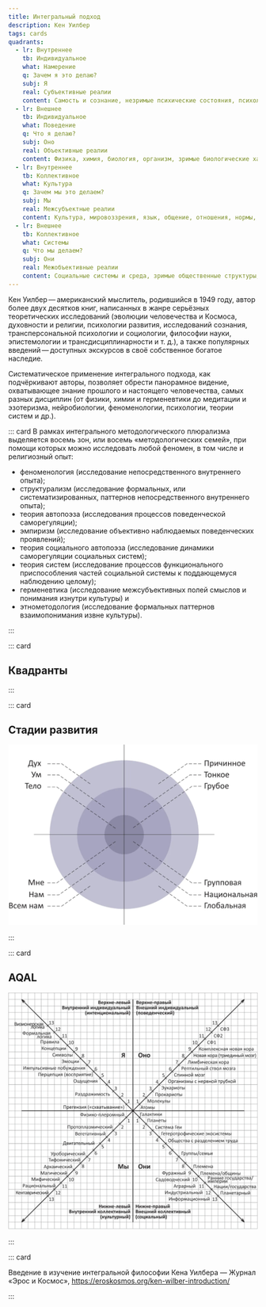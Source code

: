 ```yaml
---
title: Интегральный подход
description: Кен Уилбер
tags: cards
quadrants:
  - lr: Внутреннее
    tb: Индивидуальное
    what: Намерение
    q: Зачем я это делаю?
    subj: Я
    real: Субъективные реалии
    content: Самость и сознание, незримые психические состояния, психологическое развитие, ментальные модели, ценности, эмоции, воля, мораль, искусство...
  - lr: Внешнее
    tb: Индивидуальное
    what: Поведение
    q: Что я делаю?
    subj: Оно
    real: Объективные реалии
    content: Физика, химия, биология, организм, зримые биологические характеристики, питание, поведение...
  - lr: Внутреннее
    tb: Коллективное
    what: Культура
    q: Зачем мы это делаем?
    subj: Мы
    real: Межсубъектные реалии
    content: Культура, мировоззрения, язык, общение, отношения, нормы, ценности, границы, обычаи...
  - lr: Внешнее
    tb: Коллективное
    what: Системы
    q: Что мы делаем?
    subj: Они
    real: Межобъективные реалии
    content: Социальные системы и среда, зримые общественные структуры, экономические системы, политические режимы, правовые системы, экология...
---
```


Кен Уилбер — американский мыслитель, родившийся в 1949 году, автор более двух десятков книг, написанных в жанре серьёзных теоретических исследований (эволюции человечества и Космоса, духовности и религии, психологии развития, исследований сознания, трансперсональной психологии и социологии, философии науки, эпистемологии и трансдисциплинарности и т. д.), а также популярных введений — доступных экскурсов в своё собственное богатое наследие.

Систематическое применение интегрального подхода, как подчёркивают авторы, позволяет обрести панорамное видение, охватывающее знание прошлого и настоящего человечества, самых разных дисциплин (от физики, химии и герменевтики до медитации и эзотеризма, нейробиологии, феноменологии, психологии, теории систем и др.).

::: card
В рамках интегрального методологического плюрализма выделяется восемь зон, или восемь «методологических семей», при помощи которых можно исследовать любой феномен, в том числе и религиозный опыт:

- феноменология (исследование непосредственного внутреннего опыта);
- структурализм (исследование формальных, или систематизированных, паттернов непосредственного внутреннего опыта);
- теория автопоэза (исследования процессов поведенческой саморегуляции);
- эмпиризм (исследование объективно наблюдаемых поведенческих проявлений);
- теория социального автопоэза (исследование динамики саморегуляции социальных систем);
- теория систем (исследование процессов функционального приспособления частей социальной системы к поддающемуся наблюдению целому);
- герменевтика (исследование межсубъективных полей смыслов и понимания изнутри культуры) и
- этнометодология (исследование формальных паттернов взаимопонимания извне культуры).

:::

::: card

## Квадранты

<integral-quadrants :quadrants="$frontmatter.quadrants" />

:::

::: card

## Стадии развития

![](./image011.webp)

:::

::: card

## AQAL

![](./image007.webp)

:::

::: card

Введение в изучение интегральной философии Кена Уилбера — Журнал «Эрос и Космос», https://eroskosmos.org/ken-wilber-introduction/

:::
